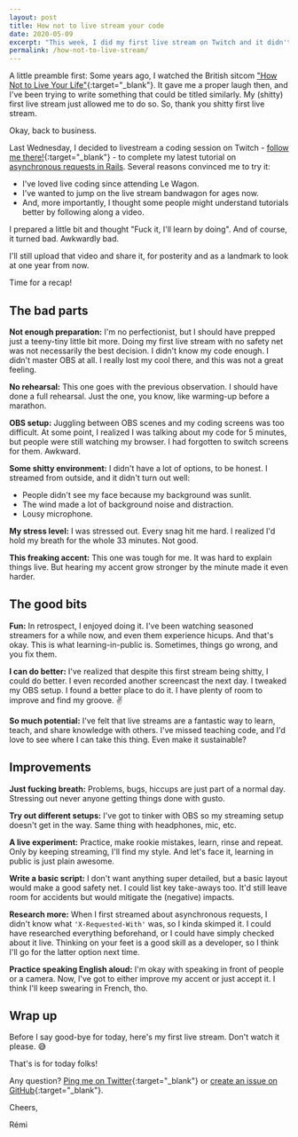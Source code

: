 ```yaml
---
layout: post
title: How not to live stream your code
date: 2020-05-09
excerpt: "This week, I did my first live stream on Twitch and it didn't turn out so well (to say the least). Here's a recap of my rookie mistakes, what I liked about it anyway, and what I'm planning on doing."
permalink: /how-not-to-live-stream/
---
```


A little preamble first: Some years ago, I watched the British sitcom ["How Not to Live Your Life"](https://en.wikipedia.org/wiki/How_Not_to_Live_Your_Life){:target="\_blank"}. It gave me a proper laugh then, and I've been trying to write something that could be titled similarly. My (shitty) first live stream just allowed me to do so. So, thank you shitty first live stream.

Okay, back to business.

Last Wednesday, I decided to livestream a coding session on Twitch - [follow me there!](https://www.twitch.tv/merciremi){:target="\_blank"} - to complete my latest tutorial on [asynchronous requests in Rails]({{site.baseurl}}/asynchronous-requests/). Several reasons convinced me to try it:
- I've loved live coding since attending Le Wagon.
- I've wanted to jump on the live stream bandwagon for ages now.
- And, more importantly, I thought some people might understand tutorials better by following along a video.

I prepared a little bit and thought "Fuck it, I'll learn by doing". And of course, it turned bad. Awkwardly bad.

I'll still upload that video and share it, for posterity and as a landmark to look at one year from now.

Time for a recap!

## The bad parts

__Not enough preparation:__ I'm no perfectionist, but I should have prepped just a teeny-tiny little bit more. Doing my first live stream with no safety net was not necessarily the best decision. I didn't know my code enough. I didn't master OBS at all. I really lost my cool there, and this was not a great feeling.

__No rehearsal:__ This one goes with the previous observation. I should have done a full rehearsal. Just the one, you know, like warming-up before a marathon.

__OBS setup:__ Juggling between OBS scenes and my coding screens was too difficult. At some point, I realized I was talking about my code for 5 minutes, but people were still watching my browser. I had forgotten to switch screens for them. Awkward.

__Some shitty environment:__ I didn't have a lot of options, to be honest. I streamed from outside, and it didn't turn out well:
- People didn't see my face because my background was sunlit.
- The wind made a lot of background noise and distraction.
- Lousy microphone.

__My stress level:__ I was stressed out. Every snag hit me hard. I realized I'd hold my breath for the whole 33 minutes. Not good.

__This freaking accent:__ This one was tough for me. It was hard to explain things live. But hearing my accent grow stronger by the minute made it even harder.

## The good bits

__Fun:__ In retrospect, I enjoyed doing it. I've been watching seasoned streamers for a while now, and even them experience hicups. And that's okay. This is what learning-in-public is. Sometimes, things go wrong, and you fix them.

__I can do better:__ I've realized that despite this first stream being shitty, I could do better. I even recorded another screencast the next day. I tweaked my OBS setup. I found a better place to do it. I have plenty of room to improve and find my groove. ✌️

__So much potential:__ I've felt that live streams are a fantastic way to learn, teach, and share knowledge with others. I've missed teaching code, and I'd love to see where I can take this thing. Even make it sustainable?

## Improvements

__Just fucking breath:__ Problems, bugs, hiccups are just part of a normal day. Stressing out never anyone getting things done with gusto.

__Try out different setups:__ I've got to tinker with OBS so my streaming setup doesn't get in the way. Same thing with headphones, mic, etc.

__A live experiment:__ Practice, make rookie mistakes, learn, rinse and repeat. Only by keeping streaming, I'll find my style. And let's face it, learning in public is just plain awesome.

__Write a basic script:__ I don't want anything super detailed, but a basic layout would make a good safety net. I could list key take-aways too. It'd still leave room for accidents but would mitigate the (negative) impacts.

__Research more:__ When I first streamed about asynchronous requests, I didn't know what `'X-Requested-With'` was, so I kinda skimped it. I could have researched everything beforehand, or I could have simply checked about it live. Thinking on your feet is a good skill as a developer, so I think I'll go for the latter option next time.

__Practice speaking English aloud:__ I'm okay with speaking in front of people or a camera. Now, I've got to either improve my accent or just accept it. I think I'll keep swearing in French, tho.

## Wrap up

Before I say good-bye for today, here's my first live stream. Don't watch it please. 😅

<!-- video -->

That's is for today folks!

Any question? [Ping me on Twitter](https://twitter.com/mercier_remi){:target="\_blank"} or [create an issue on GitHub](https://github.com/merciremi/remicodes/issues/new){:target="\_blank"}.

Cheers,

Rémi

